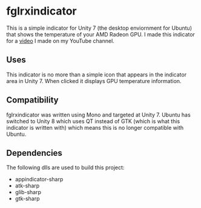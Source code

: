 # fglrxindicator

This is a simple indicator for Unity 7 (the desktop enviornment for Ubuntu) that shows the temperature of your AMD Radeon GPU. I made this indicator for a [video](https://www.youtube.com/watch?v=DBPdWCGbQVg) I made on my YouTube channel.

## Uses

This indicator is no more than a simple icon that appears in the indicator area in Unity 7. When clicked it displays GPU temperature information.

## Compatibility

fglrxindicator was written using Mono and targeted at Unity 7. Ubuntu has switched to Unity 8 which uses QT instead of GTK (which is what this indicator is written with) which means this is no longer compatible with Ubuntu.

## Dependencies

The following dlls are used to build this project:

* appindicator-sharp
* atk-sharp
* glib-sharp
* gtk-sharp
